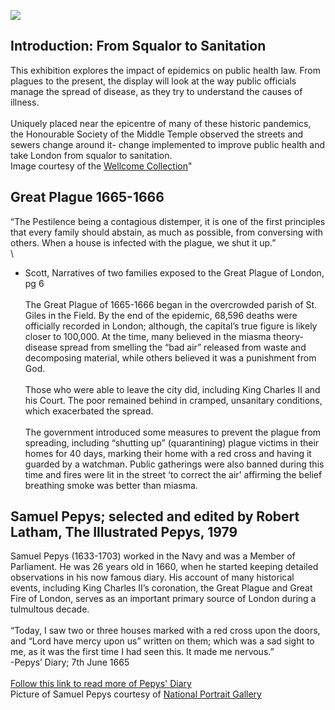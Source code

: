 <a href="https://juncture-digital.org"><img src="https://juncture-digital.org/images/ve-button.png"></a>

<param ve-config 
       title="Squalor and Sanitation"
       author="Middle Temple Library"
       banner="" 
       layout="vertical">
      
      
## Introduction: From Squalor to Sanitation

This exhibition explores the impact of epidemics on public health law. From plagues to the present, the display will look at the way public officials manage the spread of disease, as they try to understand the causes of illness.\
\
Uniquely placed near the epicentre of many of these historic pandemics, the Honourable Society of the Middle Temple observed the streets and sewers change around it- change implemented to improve public health and take London from squalor to sanitation.\
Image courtesy of the [Wellcome Collection](https://wellcomecollection.org/works/qqcx38hr/images?id=pqx8k427)" 

<param ve-image 
       label="A woman dropping her porcelain tea-cup in horror upon discovering the monstrous contents of a magnified drop of Thames water; revealing the impurity of London drinking water. Coloured etching by W. Heath, 1828. 
       description="illustration" 
       url="https://user-images.githubusercontent.com/110464039/206760551-3b694e1c-6926-46ef-886b-5f598e3297c1.jpg">



## Great Plague 1665-1666

“The Pestilence being a contagious distemper, it is one of the first principles that every family should abstain, as much as possible, from conversing with others. When a house is infected with the plague, we shut it up.”\
\
- Scott, Narratives of two families exposed to the Great Plague of London, pg 6\
\
The Great Plague of 1665-1666 began in the overcrowded parish of St. Giles in the Field. By the end of the epidemic, 68,596 deaths were officially recorded in London; although, the capital’s true figure is likely closer to 100,000. At the time, many believed in the miasma theory- disease spread from smelling the “bad air” released from waste and decomposing material, while others believed it was a punishment from God.\
\
Those who were able to leave the city did, including King Charles II and his Court. The poor remained behind in cramped, unsanitary conditions, which exacerbated the spread.\
\
The government introduced some measures to prevent the plague from spreading, including “shutting up” (quarantining) plague victims in their homes for 40 days, marking their home with a red cross and having it guarded by a watchman. Public gatherings were also banned during this time and fires were lit in the street ‘to correct the air’ affirming the belief breathing smoke was better than miasma.

<param ve-image 
       label="Bills of Mortality recorded the causes of deaths and were published weekly. 7,000 Londoners died in a week at the plague’s peak."
       description="photograph" 
       url="https://user-images.githubusercontent.com/110464039/206763023-27143057-fc8e-43dc-8b1b-e94fe420851c.jpg">


## Samuel Pepys; selected and edited by Robert Latham, The Illustrated Pepys, 1979
     
Samuel Pepys (1633-1703) worked in the Navy and was a Member of Parliament. He was 26 years old in 1660, when he started keeping detailed observations in his now famous diary.  His account of many historical events, including King Charles II’s coronation, the Great Plague and Great Fire of London, serves as an important primary source of London during a tulmultous decade.\
\
“Today, I saw two or three houses marked with a red cross upon the doors, and “Lord have mercy upon us” written on them; which was a sad sight to me, as it was the first time I had seen this. It made me nervous.”\
-Pepys’ Diary; 7th June 1665\
\
[Follow this link to read more of Pepys' Diary](https://gutenberg.org/ebooks/4200)
\
Picture of Samuel Pepys courtesy of [National Portrait Gallery](https://www.npg.org.uk/collections/search/portrait/mw04948/Samuel-Pepys?)

<param ve-image 
       label="Samuel Pepys, by John Hayls, 1666."
       description="painting" 
       url="https://user-images.githubusercontent.com/110464039/206767012-b2db1daf-60d1-4f8b-9704-131c70f2a09d.jpg">

<param ve-image 
       label="Plague broadsheet by John Dunstall, 1666."
       description="painting" 
       url="https://user-images.githubusercontent.com/110464039/206767264-b14870cb-55e6-48d5-ac49-4b70e42b1854.jpg">
